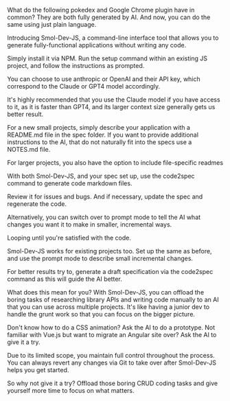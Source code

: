 What do the following pokedex and Google Chrome plugin have in common? They are both fully generated by AI. And now, you can do the same using just plain language.

Introducing Smol-Dev-JS, a command-line interface tool that allows you to generate fully-functional applications without writing any code. 

Simply install it via NPM. Run the setup command within an existing JS project, and follow the instructions as prompted. 

You can choose to use anthropic or OpenAI and their API key, which correspond to the Claude or GPT4 model accordingly.

It's highly recommended that you use the Claude model if you have access to it, as it is faster than GPT4, and its larger context size generally gets us better result.

For a new small projects, simply describe your application with a README.md file in the spec folder. If you want to provide additional instructions to the AI, that do not naturally fit into the specs use a NOTES.md file.

For larger projects, you also have the option to include file-specific readmes

With both Smol-Dev-JS, and your spec set up, use the code2spec command to generate code markdown files. 

Review it for issues and bugs. And if necessary, update the spec and regenerate the code. 

Alternatively, you can switch over to prompt mode to tell the AI what changes you want it to make in smaller, incremental ways. 

Looping until you're satisfied with the code.

Smol-Dev-JS works for existing projects too. Set up the same as before, and use the prompt mode to describe small incremental changes. 

For better results try to, generate a draft specification via the code2spec command as this will guide the AI better.

What does this mean for you? With Smol-Dev-JS, you can offload the boring tasks of researching library APIs and writing code manually to an AI that you can use across multiple projects. It's like having a junior dev to handle the grunt work so that you can focus on the bigger picture.

Don't know how to do a CSS animation? Ask the AI to do a prototype. Not familiar with Vue.js but want to migrate an Angular site over? Ask the AI to give it a try.

Due to its limited scope, you maintain full control throughout the process. You can always revert any changes via Git to take over after Smol-Dev-JS helps you get started.

So why not give it a try? Offload those boring CRUD coding tasks and give yourself more time to focus on what matters.